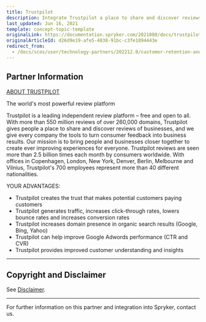 ```yaml
---
title: Trustpilot
description: Integrate Trustpilot a place to share and discover reviews of businesses, and give companies the tools to turn feedback into business results
last_updated: Jun 16, 2021
template: concept-topic-template
originalLink: https://documentation.spryker.com/2021080/docs/trustpilot
originalArticleId: d26d9e19-afe5-4838-91bc-c3fe1894443e
redirect_from:
  - /docs/scos/user/technology-partners/202212.0/customer-retention-and-loyalty/trustpilot.html  
---
```


## Partner Information

[ABOUT TRUSTPILOT](https://de.business.trustpilot.com/)

The world's most powerful review platform

Trustpilot is a leading independent review platform – free and open to all. With more than 550 million reviews of over 260,000 domains, Trustpilot gives people a place to share and discover reviews of businesses, and we give every company the tools to turn consumer feedback into business results. Our mission is to bring people and businesses closer together to create ever improving experiences for everyone. Trustpilot reviews are seen more than 2.5 billion times each month by consumers worldwide. With offices in Copenhagen, London, New York, Denver, Berlin, Melbourne and Vilnius, Trustpilot's 700 employees represent more than 40 different nationalities.

YOUR ADVANTAGES:

- Trustpilot creates the trust that makes potential customers paying customers
- Trustpilot generates traffic, increases click-through rates, lowers bounce rates and increases conversion rates
- Trustpilot increases domain presence in organic search results (Google, Bing, Yahoo)
- Trustpilot can help improve Google Adwords performance (CTR and CVR)
- Trustpilot provides improved customer understanding and insights

---

## Copyright and Disclaimer

See [Disclaimer](https://github.com/spryker/spryker-documentation).

---
For further information on this partner and integration into Spryker,  contact us.

<div class="hubspot-form js-hubspot-form" data-portal-id="2770802" data-form-id="163e11fb-e833-4638-86ae-a2ca4b929a41" id="hubspot-1"></div>
